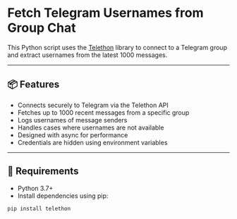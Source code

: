 # Fetch Telegram Usernames from Group Chat

This Python script uses the [Telethon](https://github.com/LonamiWebs/Telethon) library to connect to a Telegram group and extract usernames from the latest 1000 messages.

---

## 📦 Features

- Connects securely to Telegram via the Telethon API
- Fetches up to 1000 recent messages from a specific group
- Logs usernames of message senders
- Handles cases where usernames are not available
- Designed with async for performance
- Credentials are hidden using environment variables

---

## 🧰 Requirements

- Python 3.7+
- Install dependencies using pip:

```bash
pip install telethon
